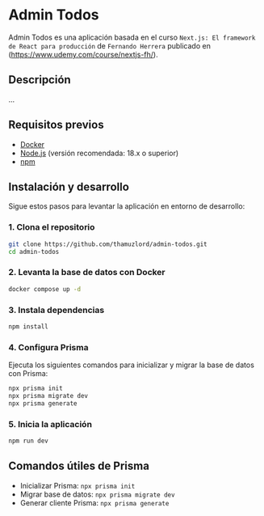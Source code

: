 # Admin Todos

Admin Todos es una aplicación basada en el curso `Next.js: El framework de React para producción` de `Fernando Herrera` publicado en (https://www.udemy.com/course/nextjs-fh/).

## Descripción

...

## Requisitos previos

- [Docker](https://www.docker.com/get-started)
- [Node.js](https://nodejs.org/) (versión recomendada: 18.x o superior)
- [npm](https://www.npmjs.com/)

## Instalación y desarrollo

Sigue estos pasos para levantar la aplicación en entorno de desarrollo:

### 1. Clona el repositorio

```sh
git clone https://github.com/thamuzlord/admin-todos.git
cd admin-todos
```

### 2. Levanta la base de datos con Docker

```sh
docker compose up -d
```

### 3. Instala dependencias

```sh
npm install
```

### 4. Configura Prisma

Ejecuta los siguientes comandos para inicializar y migrar la base de datos con Prisma:

```sh
npx prisma init
npx prisma migrate dev
npx prisma generate
```

### 5. Inicia la aplicación

```sh
npm run dev
```

## Comandos útiles de Prisma

- Inicializar Prisma: `npx prisma init`
- Migrar base de datos: `npx prisma migrate dev`
- Generar cliente Prisma: `npx prisma generate`